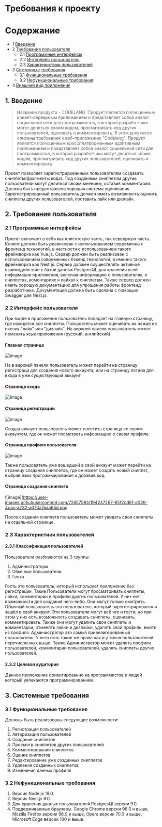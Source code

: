 # Требования к проекту 

Содержание
=================
* 1 [Введение](#1-введение)
* 2 [Требования пользователя](#2-требования-пользователя)
  * 2.1 [Программные интерфейсы](#21-программные-интерфейсы)
  * 2.2 [Интерфейс пользователя](#22-интерфейс-пользователя)
  * 2.3 [Характеристики пользователей](#23-характеристики-пользователей)
* 3 [Системные требования](#3-системные-требования)
  * 3.1 [Функциональные требования](#31-функциональные-требования)
  * 3.2 [Нефункциональные требования](#32-нефункциональные-требования)
* 4 [Внешний вид приложения](#3-внешний-вид-приложения)


## 1. Введение
> Название продукта - CODELANG.
Продукт является полноценным клиент-серверным приложением и представляет собой аналог социальной сети для программистов, в которой разработчики могут делиться своим кодом, просматривать код других пользователей, оценивать и комментировать.
В этом документе описаны требования к веб-приложению "Codelang". Продукт является полноценным кроссплатформенным адаптивным приложением и представляет собой аналог социальной сети для программистов, в которой разработчики могут делиться своим кодом, просматривать код других пользователей, оценивать и комментировать.

Проект позволяет зарегистрированным пользователям создавать сниппеты(фрагменты кода). Под созданным сниппетом другие пользователи могут делиться своим мнением, оставив комментарий. Должна быть предоставлена хорошая система оценивания. Зарегистрированный пользователь должен иметь возможность оценить сниппеты других пользователей, поставить лайк или дизлайк.

## 2. Требования пользователя

### 2.1 Программные интерфейсы
Проект включает в себя как клиентскую часть, так серверную часть. Клиент должен быть реализован с использованием современных фронтенд технологий, в частности с использованием такого фреймворка как Vue.js. Сервер должен быть реализован с использованием современных бэкенд технологий, а именно такого фреймворка как Nest.js.
Сервер должен осуществлять активное взаимодействие с базой данных PostgresQL для хранения всей информации приложения, включая информацию о пользователях, о сниппетах, коментариях и лайках к сниппетам. Также сервер должен иметь хорошую документацию для упрощения работы фронтенд разработчика. Документация должна быть сделана с помощью Swagger для Nest.js.

### 2.2 Интерфейс пользователя

При входе в приложение пользователь попадает на главную страницу, где находятся все сниппеты. Пользовтель может оценивать их нажав на иконку "лайк" или "дизлайк". На верхней панели пользователь может поменять язык приложения (русский, английский).

#### Главная страница
![image](https://user-images.githubusercontent.com/72657584/194246619-fe543928-41db-46aa-9bc6-cc63c12c4b52.png)

На в верхней панели пользователь может перейти на страницу регистраци для создания нового аккаунта, или на страницу логина для входа в уже существующий аккаунт.

#### Страница входа
![image](https://user-images.githubusercontent.com/72657584/194247014-8d59d469-98e4-470c-9fa6-43dc0a372149.png)

#### Страница регистрации
![image](https://user-images.githubusercontent.com/72657584/194247079-3ef33efa-171e-423f-a61c-270bdbae52de.png)

Создав аккаунт пользователь может посетить страницу со своим аккаунтом, где он может посмотреть информацию о своем профиле.

#### Страница профиля пользователя
![image](https://user-images.githubusercontent.com/72657584/194247216-a72e6ed4-3029-4e54-b06f-384383840732.png)

Также пользователь уже вошедший в свой аккаунт может перейти на страницу создания сниппетов, где он может создать новый сниппет, выбрав язык программирования и добавив код.

#### Страница создания сниппета
![image](https://user-images.githubusercontent.com/72657584/194247267-65f2cd61-a026-4cac-a232-a070a7eaa65d.png

После создания сниппета пользователь может увидеть свои сниппеты на отдельной странице.

### 2.3 Характеристики пользователей

#### 2.3.1 Классификация пользователей

Пользователи разбиваются на 3 группы:

1. Администраторы
2. Обычные пользователи
3. Гости

Гость это пользователь, который использует приложение без регистрации. Такие Пользователи могут просматривать сниппеты, лайки, комментарии и профили других пользователей. У них нет возможности для создания чего-либо. Они могут только смотреть.
Обычный пользователь это пользователь, который зарегистрировался и зашёл в свой аккаунт. Эти пользователи могут всё что и гости, но при этом у них есть возможность создавать сниппеты, оценивать, комментировать. Также они могут удалить свои сниппеты и комментарии, отменять лайки и дизлайки, удалять свой профиль, выйти из профиля.
Администратор это самый привелигерованный пользователь. У него есть такие же права как и у типов пользователей перечисленных выше. Также Администратор может удалять профили пользователей, комментарии пользователей, удалять сниппеты других пользователей. 

#### 2.3.2 Целевая аудитория

Данное приложение ориентированно на программистов и людей который увлекаются программированием.

## 3. Системные требования

### 3.1 Функциональные требования

Должны быть реализованы следующие возможности:
1. Регистрация пользователей
2. Авторизация пользователей
3. Создание сниппетов
4. Просмотр сниппетов других пользователей
5. Комментирования сниппетов
6. Оценка сниппетов
7. Редактирование уже созданных сниппетов
8. Удаления созданных сниппетов
9. Изменения данных профиля


### 3.2 Нефункциональные требования

1. Версия Node.js 16.0.
2. Версия Nest.js 9.0.
3. Для хранения данных пользователей PostgresQl версии 9.0.
4. Поддерживаемые браузеры: Google Chrome версии 96.0 и выше, Mozilla Firefox версии 98.0 и выше, Opera версии 70.0 и выше, Microsoft Edge версии 100 и выше. 






